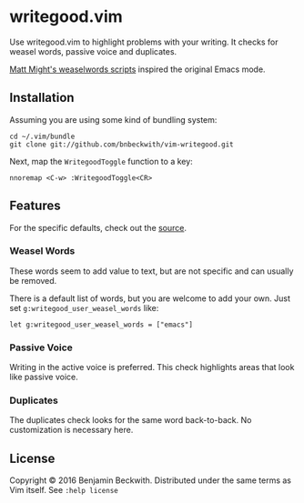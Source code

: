 # writegood.vim

Use writegood.vim to highlight problems with your writing.  It checks for
weasel words, passive voice and duplicates.

[Matt Might's weaselwords scripts](http://matt.might.net/articles/shell-scripts-for-passive-voice-weasel-words-duplicates/)
inspired the original Emacs mode. 
  
## Installation

Assuming you are using some kind of bundling system:

```
cd ~/.vim/bundle
git clone git://github.com/bnbeckwith/vim-writegood.git
```

Next, map the `WritegoodToggle` function to a key:
```
nnoremap <C-w> :WritegoodToggle<CR> 
```

## Features

For the specific defaults, check out the [source](plugin/writegood.vim). 

### Weasel Words

These words seem to add value to text, but are not specific and can usually be removed.

There is a default list of words, but you are welcome to add your own.  Just set `g:writegood_user_weasel_words` like:

```
let g:writegood_user_weasel_words = ["emacs"]
```

### Passive Voice

Writing in the active voice is preferred. This check highlights areas that look like passive voice.

### Duplicates 

The duplicates check looks for the same word back-to-back. No customization is necessary here.

## License

Copyright © 2016 Benjamin Beckwith. Distributed under the same terms as Vim itself.
See `:help license`
